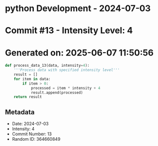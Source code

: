 ﻿# python Development - 2024-07-03
# Commit #13 - Intensity Level: 4
# Generated on: 2025-06-07 11:50:56
```python
def process_data_13(data, intensity=4):
    '''Process data with specified intensity level'''
    result = []
    for item in data:
        if item > 0:
            processed = item * intensity + 4
            result.append(processed)
    return result
```
## Metadata
- Date: 2024-07-03
- Intensity: 4
- Commit Number: 13
- Random ID: 364660849
